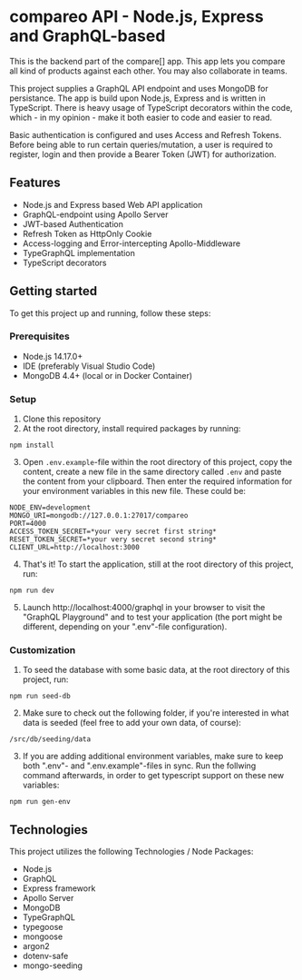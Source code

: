 # compareo API - Node.js, Express and GraphQL-based

This is the backend part of the compare[] app. This app lets you compare all kind of products against each other. You may also collaborate in teams.

This project supplies a GraphQL API endpoint and uses MongoDB for persistance. The app is build upon Node.js, Express and is written in TypeScript. There is heavy usage of TypeScript decorators within the code, which - in my opinion - make it both easier to code and easier to read. 

Basic authentication is configured and uses Access and Refresh Tokens. Before being able to run certain queries/mutation, a user is required to register, login and then provide a Bearer Token (JWT) for authorization.

## Features

- Node.js and Express based Web API application
- GraphQL-endpoint using Apollo Server
- JWT-based Authentication
- Refresh Token as HttpOnly Cookie
- Access-logging and Error-intercepting Apollo-Middleware
- TypeGraphQL implementation
- TypeScript decorators

## Getting started

To get this project up and running, follow these steps:

### Prerequisites

- Node.js 14.17.0+
- IDE (preferably Visual Studio Code)
- MongoDB 4.4+ (local or in Docker Container)

### Setup

1. Clone this repository
2. At the root directory, install required packages by running:

```
npm install
```

3. Open `.env.example`-file within the root directory of this project, copy the content, create a new file in the same directory called `.env` and paste the content from your clipboard. Then enter the required information for your environment variables in this new file. These could be:

```
NODE_ENV=development
MONGO_URI=mongodb://127.0.0.1:27017/compareo
PORT=4000
ACCESS_TOKEN_SECRET=*your very secret first string*
RESET_TOKEN_SECRET=*your very secret second string*
CLIENT_URL=http://localhost:3000
```

4. That's it! To start the application, still at the root directory of this project, run:

```
npm run dev
```

5. Launch http://localhost:4000/graphql in your browser to visit the "GraphQL Playground" and to test your application (the port might be different, depending on your ".env"-file configuration).


### Customization

1. To seed the database with some basic data, at the root directory of this project, run:

```
npm run seed-db
```

2. Make sure to check out the following folder, if you're interested in what data is seeded (feel free to add your own data, of course):

```
/src/db/seeding/data
```

3. If you are adding additional environment variables, make sure to keep both ".env"- and ".env.example"-files in sync. Run the follwing command afterwards, in order to get typescript support on these new variables:

```
npm run gen-env
```


## Technologies

This project utilizes the following Technologies / Node Packages:
- Node.js
- GraphQL
- Express framework
- Apollo Server
- MongoDB
- TypeGraphQL
- typegoose
- mongoose
- argon2
- dotenv-safe
- mongo-seeding
